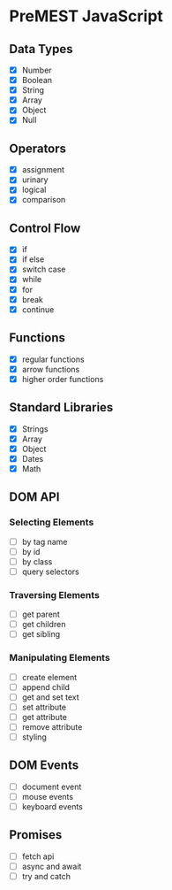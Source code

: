 # PreMEST JavaScript

## Data Types
- [x] Number 
- [x] Boolean
- [x] String
- [x] Array
- [x] Object
- [x] Null

## Operators
- [x] assignment 
- [x] urinary
- [x] logical
- [x] comparison

## Control Flow
- [x] if
- [x] if else
- [x] switch case
- [x] while
- [x] for
- [x] break
- [x] continue

## Functions
- [x] regular functions
- [x] arrow functions
- [x] higher order functions

## Standard Libraries
- [x] Strings
- [x] Array
- [x] Object
- [x] Dates
- [x] Math

## DOM API
### Selecting Elements
- [ ] by tag name
- [ ] by id
- [ ] by class
- [ ] query selectors

### Traversing Elements
- [ ] get parent
- [ ] get children
- [ ] get sibling

### Manipulating Elements
- [ ] create element
- [ ] append child
- [ ] get and set text
- [ ] set attribute
- [ ] get attribute
- [ ] remove attribute
- [ ] styling

## DOM Events
- [ ] document event
- [ ] mouse events
- [ ] keyboard events

## Promises
- [ ] fetch api
- [ ] async and await
- [ ] try and catch